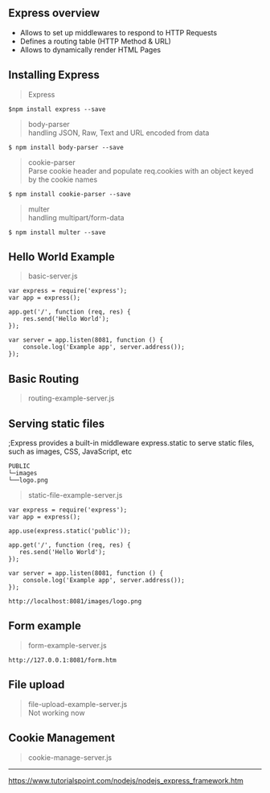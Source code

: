 ## Express overview  

- Allows to set up middlewares to respond to HTTP Requests
- Defines a routing table (HTTP Method & URL)   
- Allows to dynamically render HTML Pages

## Installing Express  

> Express  

```
$npm install express --save  
```

> body-parser  
handling JSON, Raw, Text and URL encoded from data  

```
$ npm install body-parser --save
```  

> cookie-parser  
Parse cookie header and populate req.cookies with an object keyed by the cookie names  

```
$ npm install cookie-parser --save
```

> multer  
handling multipart/form-data  

```
$ npm install multer --save
```  

## Hello World Example  

> basic-server.js  

```
var express = require('express');
var app = express();

app.get('/', function (req, res) {
    res.send('Hello World');
});

var server = app.listen(8081, function () {
    console.log('Example app', server.address());
});
```  

## Basic Routing  

> routing-example-server.js  

## Serving static files  
;Express provides a built-in middleware express.static to serve static files, such as images, CSS, JavaScript, etc  

```
PUBLIC
└─images
└──logo.png
```  

> static-file-example-server.js  

```
var express = require('express');
var app = express();

app.use(express.static('public'));

app.get('/', function (req, res) {
   res.send('Hello World');
});

var server = app.listen(8081, function () {
    console.log('Example app', server.address());
});
```

```
http://localhost:8081/images/logo.png
```  

## Form example  

> form-example-server.js  

```
http://127.0.0.1:8081/form.htm
```  

## File upload  

> file-upload-example-server.js  
Not working now  

## Cookie Management  

> cookie-manage-server.js  


---  

https://www.tutorialspoint.com/nodejs/nodejs_express_framework.htm









